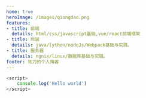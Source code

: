 ```yaml
---
home: true
heroImage: /images/qiongdao.png
features:
- title: 前端
  details: html/css/javascript基础,vue/react前端框架
- title: 后端
  details: java/[ython/nodeJs/Webpack基础与实践。
- title: 服务器
  details: ngnix/linux/数据库基础与实践。
footer: 穹刀的个人博客
---
```

<!-- 
:tada: :100:

::: tip 提示
this is a tip
:::

::: warning 注意
this is a tip
:::

::: danger 警告
this is a tip
::: -->

``` js
<script>
	console.log('Hello world')
</script>
```